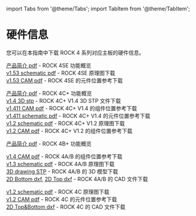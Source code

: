 ﻿---
sidebar_label: '硬件信息'
sidebar_position: 20
---

import Tabs from '@theme/Tabs';
import TabItem from '@theme/TabItem';

# 硬件信息

您可以在本指南中下载 ROCK 4 系列对应主板的硬件信息。

<Tabs>
  <TabItem value="ROCK 4SE" label="ROCK 4SE">

[产品简介 pdf](https://dl.radxa.com/rockpi4/docs/hw/rockpi4/radxa_rock4se_product_brief_Revision_1.8.pdf) - ROCK 4SE 功能概览  
[v1.53 schematic pdf](https://dl.radxa.com/rockpi4/docs/hw/rockpi4/ROCK-4-SE-V1.53-SCH.pdf) - ROCK 4SE 原理图下载  
[v1.53 CAM pdf](https://dl.radxa.com/rockpi4/docs/hw/rockpi4/ROCK-4-SE-V1.53-SMD.pdf) - ROCK 4SE 的元件位置参考下载  

  </TabItem>
  <TabItem value="ROCK 4C+" label="ROCK 4C+">

[产品简介 pdf](https://dl.radxa.com/rockpi4/docs/hw/rockpi4/rockpi4c_plus_product_brief.pdf) - ROCK 4C+ 功能概览  
[v1.4 3D stp](https://dl.radxa.com/rockpi4/docs/hw/rockpi4/ROCK4Cp_3D_V1.4.step.zip)  - ROCK 4C+ V1.4 3D STP 文件下载  
[v1.411 CAM pdf](https://dl.radxa.com/rockpi4/docs/hw/rockpi4/ROCK-4C+-V1.411-SMD.pdf)  - ROCK 4C+ V1.4 的组件位置参考下载  
[v1.411 schematic pdf](https://dl.radxa.com/rockpi4/docs/hw/rockpi4/ROCK-4C+-V1.411-SCH.pdf)  - ROCK 4C+ V1.4 的元件位置参考下载  
[v1.2 schematic pdf](https://dl.radxa.com/rockpi4/docs/hw/rockpi4/rockpi4c_plus_v12_sch_220304.pdf)  - ROCK 4C+ V1.2 原理图下载  
[v1.2 CAM pdf](https://dl.radxa.com/rockpi4/docs/hw/rockpi4/rockpi4c_plus_v12_smd_220304.pdf)  - ROCK 4C+ V1.2 的组件位置参考下载  

  </TabItem>
  <TabItem value="ROCK 4B+" label="ROCK 4B+">

[产品简介 pdf](https://dl.radxa.com/rockpi4/docs/hw/rockpi4/radxa_rock4bp_product_brief_Revision_1.1.pdf)  - ROCK 4B+ 功能概览  

  </TabItem>
  <TabItem value="ROCK 4A/B" label="ROCK 4A/B">

[v1.4 CAM pdf](https://dl.radxa.com/rockpi4/docs/hw/rockpi4/rockpi4_v14_components_reference_201811122.pdf)  - ROCK 4A/B 的组件位置参考下载  
[v1.3 schematic pdf](https://dl.radxa.com/rockpi4/docs/hw/rockpi4/rockpi4_v13_sch_20181112.pdf)  - ROCK 4A/B 原理图下载  
[3D drawing STP](https://dl.radxa.com/rockpi4/docs/hw/rockpi4/ROCK-Pi-4B-3D.stp.gz	)  - ROCK 4A/B 的 3D 模型下载  
[2D Bottom dxf](https://dl.radxa.com/rockpi4/docs/hw/rockpi4/rockpi4_2d_v14_201811122_bottom.dxf.zip), 
[2D Top dxf](https://dl.radxa.com/rockpi4/docs/hw/rockpi4/rockpi4_2d_v14_201811122_top.dxf.zip)  - ROCK 4A/B 的 CAD 文件下载  

  </TabItem>
  <TabItem value="ROCK 4C" label="ROCK 4C">

[v1.2 schematic pdf](https://dl.radxa.com/rockpi4/docs/hw/rockpi4/rockpi4c_v12_sch_20200620.pdf)  - ROCK 4C 原理图下载  
[v1.2 CAM pdf](https://dl.radxa.com/rockpi4/docs/hw/rockpi4/rockpi4c_v12_components_reference_20200602.pdf)  - ROCK 4C 的元件位置参考下载  
[2D Top&Bottom dxf](https://dl.radxa.com/rockpi4/docs/hw/rockpi4/rockpi4c_2d_v12.zip)  -  ROCK 4C 的 CAD 文件下载  

  </TabItem>
</Tabs>
